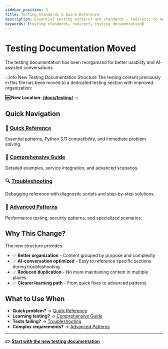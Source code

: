 ```yaml
---
sidebar_position: 3
title: Testing Standards & Quick Reference
description: Essential testing patterns and standards - redirects to new testing documentation structure
keywords: [testing standards, redirect, testing documentation]
---
```


# Testing Documentation Moved

The testing documentation has been reorganized for better usability and AI-assisted conversations.

:::info New Testing Documentation Structure
The testing content previously in this file has been moved to a dedicated testing section with improved organization:

**🆕 New Location: [/docs/testing/](/docs/testing/)**
:::

## Quick Navigation

### 🔧 [Quick Reference](/docs/testing/quick-reference)
Essential patterns, Python 3.11 compatibility, and immediate problem solving.

### 📖 [Comprehensive Guide](/docs/testing/comprehensive-guide) 
Detailed examples, service integration, and advanced scenarios.

### 🔍 [Troubleshooting](/docs/testing/troubleshooting)
Debugging reference with diagnostic scripts and step-by-step solutions.

### 🚀 [Advanced Patterns](/docs/testing/advanced-patterns)
Performance testing, security patterns, and specialized scenarios.

## Why This Change?

The new structure provides:
- ✅ **Better organization** - Content grouped by purpose and complexity
- ✅ **AI-conversation optimized** - Easy to reference specific sections during troubleshooting
- ✅ **Reduced duplication** - No more maintaining content in multiple places
- ✅ **Clearer learning path** - From quick fixes to advanced patterns

## What to Use When

- **Quick problem?** → [Quick Reference](/docs/testing/quick-reference)
- **Learning testing?** → [Comprehensive Guide](/docs/testing/comprehensive-guide)  
- **Tests failing?** → [Troubleshooting](/docs/testing/troubleshooting)
- **Complex requirements?** → [Advanced Patterns](/docs/testing/advanced-patterns)

---

**👉 [Start with the new testing documentation](/docs/testing/)**
